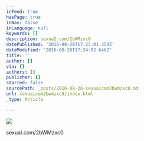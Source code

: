 ```yaml
---
inFeed: true
hasPage: true
inNav: false
inLanguage: null
keywords: []
description: sexuaI.com/2bWMzxc0
datePublished: '2016-08-28T17:25:01.354Z'
dateModified: '2016-08-28T17:24:02.646Z'
title: ''
author: []
via: {}
authors: []
publisher: {}
starred: false
sourcePath: _posts/2016-08-28-sexuaicom2bwmzxc0.md
url: sexuaicom2bwmzxc0/index.html
_type: Article

---
```

![](https://the-grid-user-content.s3-us-west-2.amazonaws.com/cbb684ba-55a5-4415-9cfb-af3d0536aadd.jpg)

sexuaI.com/2bWMzxc0